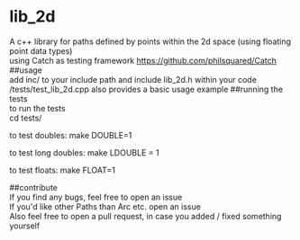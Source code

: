 # lib_2d
A c++ library for paths defined by points within the 2d space (using floating point data types)  
using Catch as testing framework https://github.com/philsquared/Catch  
##usage  
add inc/ to your include path and include lib_2d.h within your code  
/tests/test_lib_2d.cpp also provides a basic usage example
##running the tests  
to run the tests  
cd tests/  
  
to test doubles:
make DOUBLE=1  
  
to test long doubles:
make LDOUBLE = 1
  
to test floats:
make FLOAT=1

##contribute  
If you find any bugs, feel free to open an issue  
If you'd like other Paths than Arc etc. open an issue  
Also feel free to open a pull request, in case you added / fixed something yourself
